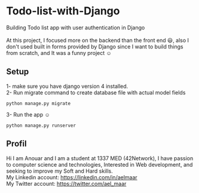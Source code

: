 # Todo-list-with-Django
Building Todo list app with user authentication in Django \
\
At this project, I focused more on the backend than the front end :smiley:, also I don't used built in forms provided by Django since I want to build things from scratch, and It was a funny project :relaxed:
## Setup
1- make sure you have django version 4 installed. \
2- Run migrate command to create database file with actual model fields
```
python manage.py migrate
```
3- Run the app :relaxed:
```
python manage.py runserver
```
## Profil
Hi I am Anouar and I am a student at 1337 MED (42Network), I have passion to computer science and technologies, Interested in Web development, and seeking to improve my Soft and Hard skills.\
My Linkedin account: https://linkedin.com/in/aelmaar \
My Twitter account: https://twitter.com/ael_maar
